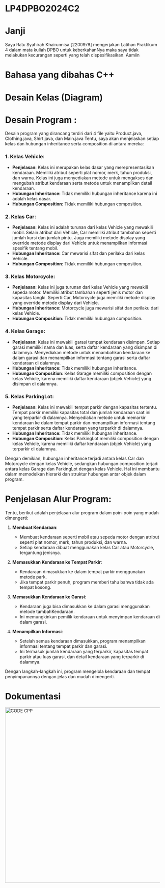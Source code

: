 # LP4DPBO2024C2

# Janji
Saya Ratu Syahirah Khairunnisa [2200978] 
mengerjakan Latihan Praktikum 4
dalam mata kuliah DPBO
untuk keberkahanNya maka saya tidak melakukan kecurangan 
seperti yang telah dispesifikasikan. 
Aamiin

# Bahasa yang dibahas C++

# Desain Kelas (Diagram)


# Desain Program :
Desain program yang dirancang terdiri dari 4 file yaitu Product.java, Clothing.java, Shirt.java, dan Main.java
Tentu, saya akan menjelaskan setiap kelas dan hubungan inheritance serta composition di antara mereka:

### 1. Kelas Vehicle:
- **Penjelasan**: Kelas ini merupakan kelas dasar yang merepresentasikan kendaraan. Memiliki atribut seperti plat nomor, merk, tahun produksi, dan warna. Kelas ini juga menyediakan metode untuk mengakses dan mengubah atribut kendaraan serta metode untuk menampilkan detail kendaraan.
- **Hubungan Inheritance**: Tidak memiliki hubungan inheritance karena ini adalah kelas dasar.
- **Hubungan Composition**: Tidak memiliki hubungan composition.

### 2. Kelas Car:
- **Penjelasan**: Kelas ini adalah turunan dari kelas Vehicle yang mewakili mobil. Selain atribut dari Vehicle, Car memiliki atribut tambahan seperti jumlah kursi dan jumlah pintu. Juga memiliki metode display yang override metode display dari Vehicle untuk menampilkan informasi spesifik tentang mobil.
- **Hubungan Inheritance**: Car mewarisi sifat dan perilaku dari kelas Vehicle.
- **Hubungan Composition**: Tidak memiliki hubungan composition.

### 3. Kelas Motorcycle:
- **Penjelasan**: Kelas ini juga turunan dari kelas Vehicle yang mewakili sepeda motor. Memiliki atribut tambahan seperti jenis motor dan kapasitas tangki. Seperti Car, Motorcycle juga memiliki metode display yang override metode display dari Vehicle.
- **Hubungan Inheritance**: Motorcycle juga mewarisi sifat dan perilaku dari kelas Vehicle.
- **Hubungan Composition**: Tidak memiliki hubungan composition.

### 4. Kelas Garage:
- **Penjelasan**: Kelas ini mewakili garasi tempat kendaraan disimpan. Setiap garasi memiliki nama dan luas, serta daftar kendaraan yang disimpan di dalamnya. Menyediakan metode untuk menambahkan kendaraan ke dalam garasi dan menampilkan informasi tentang garasi serta daftar kendaraan di dalamnya.
- **Hubungan Inheritance**: Tidak memiliki hubungan inheritance.
- **Hubungan Composition**: Kelas Garage memiliki composition dengan kelas Vehicle, karena memiliki daftar kendaraan (objek Vehicle) yang disimpan di dalamnya.

### 5. Kelas ParkingLot:
- **Penjelasan**: Kelas ini mewakili tempat parkir dengan kapasitas tertentu. Tempat parkir memiliki kapasitas total dan jumlah kendaraan saat ini yang terparkir di dalamnya. Menyediakan metode untuk memarkir kendaraan ke dalam tempat parkir dan menampilkan informasi tentang tempat parkir serta daftar kendaraan yang terparkir di dalamnya.
- **Hubungan Inheritance**: Tidak memiliki hubungan inheritance.
- **Hubungan Composition**: Kelas ParkingLot memiliki composition dengan kelas Vehicle, karena memiliki daftar kendaraan (objek Vehicle) yang terparkir di dalamnya.

Dengan demikian, hubungan inheritance terjadi antara kelas Car dan Motorcycle dengan kelas Vehicle, sedangkan hubungan composition terjadi antara kelas Garage dan ParkingLot dengan kelas Vehicle. Hal ini membantu dalam memodelkan hierarki dan struktur hubungan antar objek dalam program.
# Penjelasan Alur Program:
Tentu, berikut adalah penjelasan alur program dalam poin-poin yang mudah dimengerti:

1. **Membuat Kendaraan**: 
   - Membuat kendaraan seperti mobil atau sepeda motor dengan atribut seperti plat nomor, merk, tahun produksi, dan warna.
   - Setiap kendaraan dibuat menggunakan kelas Car atau Motorcycle, tergantung jenisnya.

2. **Memasukkan Kendaraan ke Tempat Parkir**:
   - Kendaraan dimasukkan ke dalam tempat parkir menggunakan metode park.
   - Jika tempat parkir penuh, program memberi tahu bahwa tidak ada tempat kosong.

3. **Memasukkan Kendaraan ke Garasi**:
   - Kendaraan juga bisa dimasukkan ke dalam garasi menggunakan metode tambahKendaraan.
   - Ini memungkinkan pemilik kendaraan untuk menyimpan kendaraan di dalam garasi.

4. **Menampilkan Informasi**:
   - Setelah semua kendaraan dimasukkan, program menampilkan informasi tentang tempat parkir dan garasi.
   - Ini termasuk jumlah kendaraan yang terparkir, kapasitas tempat parkir atau luas garasi, dan detail kendaraan yang terparkir di dalamnya.

Dengan langkah-langkah ini, program mengelola kendaraan dan tempat penyimpanannya dengan jelas dan mudah dimengerti.

# Dokumentasi
<img width="571" alt="CODE CPP" src="https://github.com/queenxhr/LP4DPBO2024C2/assets/135084798/432c74e9-b4b3-4185-9421-000f795a3c3a">


